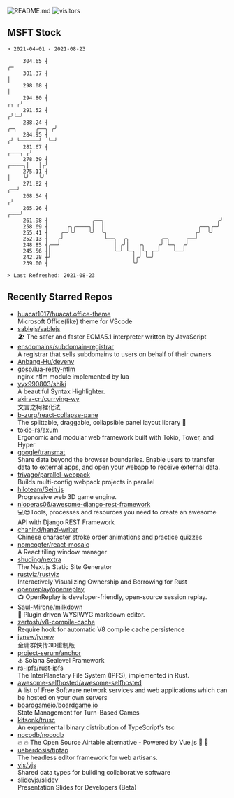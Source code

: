 ![README.md](https://github.com/Gerhut/Gerhut/workflows/README.md/badge.svg)
![visitors](https://visitors.vercel.app/Gerhut/Gerhut?token=8cf69d1f6813d272ef062726b6070c9be4ff72038cfe5a7ded7384a8da65d866)

## MSFT Stock

```
> 2021-04-01 - 2021-08-23

     304.65 ┤                                                                                                 ╭─ 
     301.37 ┤                                                                                                 │  
     298.08 ┤                                                                                                 │  
     294.80 ┤                                                                                             ╭╮ ╭╯  
     291.52 ┤                                                                                            ╭╯╰─╯   
     288.24 ┤                                                                             ╭─╮      ╭──╮ ╭╯       
     284.95 ┤                                                                            ╭╯ ╰──────╯  ╰─╯        
     281.67 ┤                                                                     ╭───╮ ╭╯                       
     278.39 ┤                                                               ╭────╮│   │╭╯                        
     275.11 ┤                                                               │    ╰╯   ╰╯                         
     271.82 ┤                                                            ╭──╯                                    
     268.54 ┤                                                           ╭╯                                       
     265.26 ┤                                                       ╭───╯                                        
     261.98 ┤              ╭──╮                                    ╭╯                                            
     258.69 ┤      ╭╮╭────╮│  │                              ╭──╮╭─╯                                             
     255.41 ┤    ╭─╯╰╯    ╰╯  ╰╮                            ╭╯  ╰╯                                               
     252.13 ┤   ╭╯             ╰──╮  ╭╮          ╭─╮     ╭──╯                                                    
     248.85 ┤╭──╯                 │ ╭╯│   ╭╮    ╭╯ ╰─╮  ╭╯                                                       
     245.56 ┤│                    ╰─╯ ╰─╮ │╰╮ ╭─╯    ╰──╯                                                        
     242.28 ┼╯                          │╭╯ ╰─╯                                                                  
     239.00 ┤                           ╰╯                                                                       

> Last Refreshed: 2021-08-23
```

## Recently Starred Repos

- [huacat1017/huacat.office-theme](https://github.com/huacat1017/huacat.office-theme)  
  Microsoft Office(like) theme for VScode
- [sablejs/sablejs](https://github.com/sablejs/sablejs)  
  🏖️ The safer and faster ECMA5.1 interpreter written by JavaScript
- [ensdomains/subdomain-registrar](https://github.com/ensdomains/subdomain-registrar)  
  A registrar that sells subdomains to users on behalf of their owners
- [Anbang-Hu/devenv](https://github.com/Anbang-Hu/devenv)  
- [gosp/lua-resty-ntlm](https://github.com/gosp/lua-resty-ntlm)  
  nginx ntlm module implemented by lua
- [yyx990803/shiki](https://github.com/yyx990803/shiki)  
  A beautiful Syntax Highlighter.
- [akira-cn/currying-wy](https://github.com/akira-cn/currying-wy)  
  文言之柯裡化法
- [b-zurg/react-collapse-pane](https://github.com/b-zurg/react-collapse-pane)  
  The splittable, draggable, collapsible panel layout library 🎉
- [tokio-rs/axum](https://github.com/tokio-rs/axum)  
  Ergonomic and modular web framework built with Tokio, Tower, and Hyper
- [google/transmat](https://github.com/google/transmat)  
  Share data beyond the browser boundaries. Enable users to transfer data to external apps, and open your webapp to receive external data.
- [trivago/parallel-webpack](https://github.com/trivago/parallel-webpack)  
  Builds multi-config webpack projects in parallel
- [hiloteam/Sein.js](https://github.com/hiloteam/Sein.js)  
  Progressive web 3D game engine.
- [nioperas06/awesome-django-rest-framework](https://github.com/nioperas06/awesome-django-rest-framework)  
   💻😍Tools, processes and resources you need to create an awesome API with Django REST Framework
- [chanind/hanzi-writer](https://github.com/chanind/hanzi-writer)  
  Chinese character stroke order animations and practice quizzes
- [nomcopter/react-mosaic](https://github.com/nomcopter/react-mosaic)  
  A React tiling window manager
- [shuding/nextra](https://github.com/shuding/nextra)  
  The Next.js Static Site Generator
- [rustviz/rustviz](https://github.com/rustviz/rustviz)  
  Interactively Visualizing Ownership and Borrowing for Rust
- [openreplay/openreplay](https://github.com/openreplay/openreplay)  
  :tv: OpenReplay is developer-friendly, open-source session replay.
- [Saul-Mirone/milkdown](https://github.com/Saul-Mirone/milkdown)  
  🍼 Plugin driven WYSIWYG  markdown editor.
- [zertosh/v8-compile-cache](https://github.com/zertosh/v8-compile-cache)  
  Require hook for automatic V8 compile cache persistence
- [jynew/jynew](https://github.com/jynew/jynew)  
  金庸群侠传3D重制版
- [project-serum/anchor](https://github.com/project-serum/anchor)  
  ⚓ Solana Sealevel Framework
- [rs-ipfs/rust-ipfs](https://github.com/rs-ipfs/rust-ipfs)  
  The InterPlanetary File System (IPFS), implemented in Rust.
- [awesome-selfhosted/awesome-selfhosted](https://github.com/awesome-selfhosted/awesome-selfhosted)  
  A list of Free Software network services and web applications which can be hosted on your own servers
- [boardgameio/boardgame.io](https://github.com/boardgameio/boardgame.io)  
  State Management for Turn-Based Games
- [kitsonk/trusc](https://github.com/kitsonk/trusc)  
  An experimental binary distribution of TypeScript's tsc
- [nocodb/nocodb](https://github.com/nocodb/nocodb)  
  🔥 🔥  The Open Source Airtable alternative  - Powered by Vue.js 🚀 🚀  
- [ueberdosis/tiptap](https://github.com/ueberdosis/tiptap)  
  The headless editor framework for web artisans.
- [yjs/yjs](https://github.com/yjs/yjs)  
  Shared data types for building collaborative software
- [slidevjs/slidev](https://github.com/slidevjs/slidev)  
  Presentation Slides for Developers (Beta)
